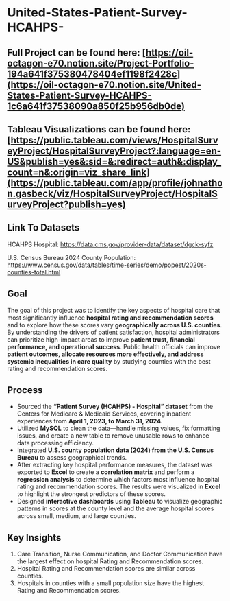 # United-States-Patient-Survey-HCAHPS-

## Full Project can be found here: [https://oil-octagon-e70.notion.site/Project-Portfolio-194a641f375380478404ef1198f2428c](https://oil-octagon-e70.notion.site/United-States-Patient-Survey-HCAHPS-1c6a641f37538090a850f25b956db0de)

## Tableau Visualizations can be found here: [https://public.tableau.com/views/HospitalSurveyProject/HospitalSurveyProject?:language=en-US&publish=yes&:sid=&:redirect=auth&:display_count=n&:origin=viz_share_link](https://public.tableau.com/app/profile/johnathon.gasbeck/viz/HospitalSurveyProject/HospitalSurveyProject?publish=yes)

## Link To Datasets

HCAHPS Hospital: ​​https://data.cms.gov/provider-data/dataset/dgck-syfz

U.S. Census Bureau 2024 County Population: https://www.census.gov/data/tables/time-series/demo/popest/2020s-counties-total.html


## Goal

The goal of this project was to identify the key aspects of hospital care that most significantly influence **hospital rating and recommendation scores** and to explore how these scores vary **geographically across U.S. counties**. By understanding the drivers of patient satisfaction, hospital administrators can prioritize high-impact areas to improve **patient trust, financial performance, and operational success**. Public health officials can improve **patient outcomes, allocate resources more effectively, and address systemic inequalities in care quality** by studying counties with the best rating and recommendation scores. 

## Process

- Sourced the **“Patient Survey (HCAHPS) - Hospital” dataset** from the Centers for Medicare & Medicaid Services, covering inpatient experiences from **April 1, 2023, to March 31, 2024.**
- Utilized **MySQL** to clean the data—handle missing values, fix formatting issues, and create a new table to remove unusable rows to enhance data processing efficiency.
- Integrated **U.S. county population data (2024) from the U.S. Census Bureau** to assess geographical trends.
- After extracting key hospital performance measures, the dataset was exported to **Excel** to create a **correlation matrix** and perform a **regression analysis** to determine which factors most influence hospital rating and recommendation scores. The results were visualized in **Excel** to highlight the strongest predictors of these scores.
- Designed **interactive** **dashboards** using **Tableau** to visualize geographic patterns in scores at the county level and the average hospital scores across small, medium, and large counties.

## Key Insights

1. Care Transition, Nurse Communication, and Doctor Communication have the largest effect on hospital Rating and Recommendation scores.
2. Hospital Rating and Recommendation scores are similar across counties.
3. Hospitals in counties with a small population size have the highest Rating and Recommendation scores.

